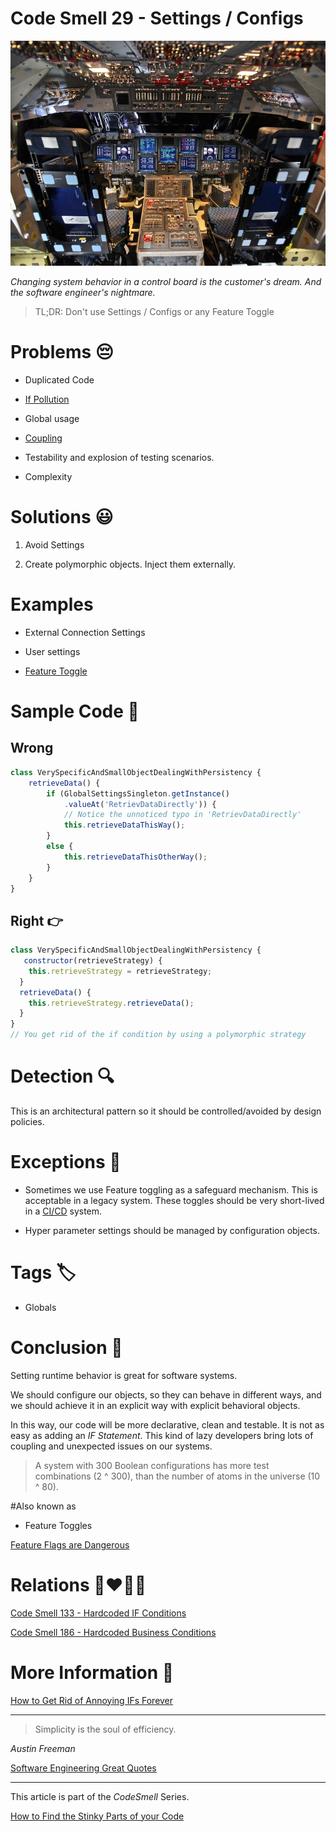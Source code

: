 # Code Smell 29 - Settings / Configs

![Code Smell 29 - Settings / Configs](Code%20Smell%2029%20-%20Settings%20-%20Configs.jpg)

*Changing system behavior in a control board is the customer's dream. And the software engineer's nightmare.*

> TL;DR: Don't use Settings / Configs or any Feature Toggle
 
# Problems 😔 

- Duplicated Code

- [If Pollution](https://github.com/mcsee/Software-Design-Articles/tree/main/Articles/Theory/How%20to%20Get%20Rid%20of%20Annoying%20IFs%20Forever/readme.md)

- Global usage

- [Coupling](https://github.com/mcsee/Software-Design-Articles/tree/main/Articles/Theory/Coupling%20-%20The%20one%20and%20only%20software%20design%20problem/readme.md)

- Testability and explosion of testing scenarios.

- Complexity
 
# Solutions 😃

1. Avoid Settings

2. Create polymorphic objects. Inject them externally.

# Examples

- External Connection Settings

- User settings

- [Feature Toggle](https://en.wikipedia.org/wiki/Feature_toggle)

# Sample Code 📖

## Wrong 

<!-- [Gist Url](https://gist.github.com/mcsee/f001710d13fd158e75313c9b54ffc1aa) -->

```javascript
class VerySpecificAndSmallObjectDealingWithPersistency {
    retrieveData() {
        if (GlobalSettingsSingleton.getInstance()
            .valueAt('RetrievDataDirectly')) {
            // Notice the unnoticed typo in 'RetrievDataDirectly'
            this.retrieveDataThisWay();
        }
        else {
            this.retrieveDataThisOtherWay();
        }
    }
}
```

## Right 👉
 
<!-- [Gist Url](https://gist.github.com/mcsee/b4f9f8e80f19c89e99e10c999871ea2d) -->

```javascript
class VerySpecificAndSmallObjectDealingWithPersistency { 
   constructor(retrieveStrategy) {   
    this.retrieveStrategy = retrieveStrategy;
  }
  retrieveData() {
    this.retrieveStrategy.retrieveData();        
  }
}
// You get rid of the if condition by using a polymorphic strategy
```

# Detection 🔍

This is an architectural pattern so it should be controlled/avoided by design policies. 

# Exceptions 🛑

- Sometimes we use Feature toggling as a safeguard mechanism. This is acceptable in a legacy system. These toggles should be very short-lived in a [CI/CD](https://en.wikipedia.org/wiki/CI/CD) system.

- Hyper parameter settings should be managed by configuration objects.

# Tags 🏷️

- Globals

# Conclusion 🏁

Setting runtime behavior is great for software systems. 

We should configure our objects, so they can behave in different ways, and we should achieve it in an explicit way with explicit behavioral objects.

In this way, our code will be more declarative, clean and testable. It is not as easy as adding an *IF Statement*. This kind of lazy developers bring lots of coupling and unexpected issues on our systems.

> A system with 300 Boolean configurations has more test combinations (2 ^ 300), than the number of atoms in the universe (10 ^ 80).
 
#Also known as

- Feature Toggles

[Feature Flags are Dangerous](https://jeromedane.medium.com/feature-flags-are-dangerous-88ef9d6c9f04)

# Relations 👩‍❤️‍💋‍👨

[Code Smell 133 - Hardcoded IF Conditions](https://github.com/mcsee/Software-Design-Articles/tree/main/Articles/Code%20Smells/Code%20Smell%20133%20-%20Hardcoded%20IF%20Conditions/readme.md)

[Code Smell 186 - Hardcoded Business Conditions](https://github.com/mcsee/Software-Design-Articles/tree/main/Articles/Code%20Smells/Code%20Smell%20186%20-%20Hardcoded%20Business%20Conditions/readme.md)

# More Information 📕

[How to Get Rid of Annoying IFs Forever](https://github.com/mcsee/Software-Design-Articles/tree/main/Articles/Theory/How%20to%20Get%20Rid%20of%20Annoying%20IFs%20Forever/readme.md)
 
* * *

> Simplicity is the soul of efficiency. 

_Austin Freeman_

[Software Engineering Great Quotes](https://github.com/mcsee/Software-Design-Articles/tree/main/Articles/Quotes/Software%20Engineering%20Great%20Quotes/readme.md)

* * *

This article is part of the *CodeSmell* Series.

[How to Find the Stinky Parts of your Code](https://github.com/mcsee/Software-Design-Articles/tree/main/Articles/Code%20Smells/How%20to%20Find%20the%20Stinky%20parts%20of%20your%20Code/readme.md)